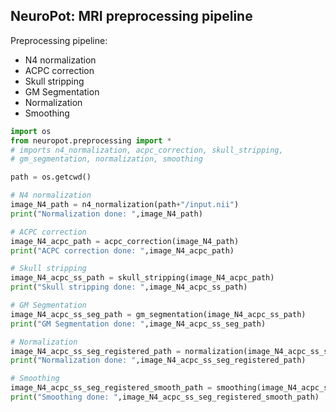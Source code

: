 ## NeuroPot: MRI preprocessing pipeline

Preprocessing pipeline:

- N4 normalization
- ACPC correction
- Skull stripping
- GM Segmentation
- Normalization
- Smoothing

```python
import os
from neuropot.preprocessing import *
# imports n4_normalization, acpc_correction, skull_stripping, 
# gm_segmentation, normalization, smoothing

path = os.getcwd()

# N4 normalization
image_N4_path = n4_normalization(path+"/input.nii")
print("Normalization done: ",image_N4_path)

# ACPC correction
image_N4_acpc_path = acpc_correction(image_N4_path)
print("ACPC correction done: ",image_N4_acpc_path)

# Skull stripping
image_N4_acpc_ss_path = skull_stripping(image_N4_acpc_path)
print("Skull stripping done: ",image_N4_acpc_ss_path)

# GM Segmentation
image_N4_acpc_ss_seg_path = gm_segmentation(image_N4_acpc_ss_path)
print("GM Segmentation done: ",image_N4_acpc_ss_seg_path)

# Normalization
image_N4_acpc_ss_seg_registered_path = normalization(image_N4_acpc_ss_seg_path)
print("Normalization done: ",image_N4_acpc_ss_seg_registered_path)

# Smoothing
image_N4_acpc_ss_seg_registered_smooth_path = smoothing(image_N4_acpc_ss_seg_registered_path)
print("Smoothing done: ",image_N4_acpc_ss_seg_registered_smooth_path)
```
